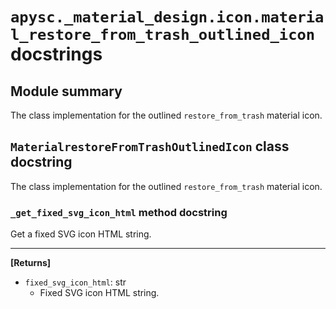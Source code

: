 # `apysc._material_design.icon.material_restore_from_trash_outlined_icon` docstrings

## Module summary

The class implementation for the outlined `restore_from_trash` material icon.

## `MaterialrestoreFromTrashOutlinedIcon` class docstring

The class implementation for the outlined `restore_from_trash` material icon.

### `_get_fixed_svg_icon_html` method docstring

Get a fixed SVG icon HTML string.<hr>

**[Returns]**

- `fixed_svg_icon_html`: str
  - Fixed SVG icon HTML string.